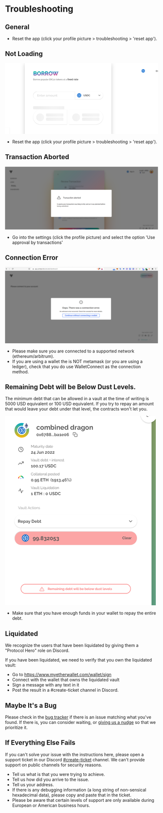 # Troubleshooting

## General

- Reset the app (click your profile picture > troubleshooting > 'reset app').

## Not Loading

![](assets/not-loading.png)

- Reset the app (click your profile picture > troubleshooting > 'reset app').

## Transaction Aborted

![](assets/transaction-aborted.png)

- Go into the settings (click the profile picture) and select the option 'Use approval by transactions'

## Connection Error

![](assets/connection-error.png)

- Please make sure you are connected to a supported network (ethereum/arbitrum).
- If you are using a wallet the is NOT metamask (or you are using a ledger), check that you do use WalletConnect as the connection method.

## Remaining Debt will be Below Dust Levels.

The minimum debt that can be allowed in a vault at the time of writing is 5000 USD equivalent or 100 USD equivalent. If you try to repay an amount that would leave your debt under that level, the contracts won't let you.

![](assets/dust.png)

- Make sure that you have enough funds in your wallet to repay the entire debt.

## Liquidated

We recognize the users that have been liquidated by giving them a "Protocol Hero" role on Discord.

If you have been liquidated, we need to verify that you own the liquidated vault:

- Go to https://www.myetherwallet.com/wallet/sign
- Connect with the wallet that owns the liquidated vault
- Sign a message with any text in it
- Post the result in a #create-ticket channel in Discord.

## Maybe It's a Bug

Please check in the [bug tracker](https://github.com/yieldprotocol/bugs/issues) if there is an issue matching what you've found. If there is, you can consider waiting, or [giving us a nudge](https://discord.com/channels/752978124614008945/764135581704781864) so that we prioritize it.

## If Everything Else Fails

If you can't solve your issue with the instructions here, please open a support ticket in our Discord [#create-ticket](https://discord.com/channels/752978124614008945/893209711397195776) channel. We can't provide support on public channels for security reasons.

- Tell us what is that you were trying to achieve.
- Tell us how did you arrive to the issue.
- Tell us your address.
- If there is any debugging information (a long string of non-sensical hexadecimal data), please copy and paste that in the ticket.
- Please be aware that certain levels of support are only available during European or American business hours.
